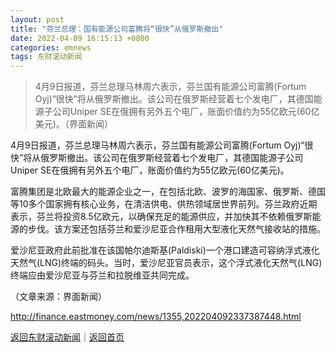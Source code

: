 ```yaml
---
layout: post
title: "芬兰总理：国有能源公司富腾将“很快”从俄罗斯撤出"
date: 2022-04-09 16:15:13 +0800
categories: emnews
tags: 东财滚动新闻
---
```

> 4月9日报道，芬兰总理马林周六表示，芬兰国有能源公司富腾(Fortum Oyj)“很快”将从俄罗斯撤出。该公司在俄罗斯经营着七个发电厂，其德国能源子公司Uniper SE在俄拥有另外五个电厂，账面价值约为55亿欧元(60亿美元)。（界面新闻）

<p> 4月9日报道，芬兰总理马林周六表示，芬兰国有能源公司富腾(Fortum Oyj)“很快”将从俄罗斯撤出。该公司在俄罗斯经营着七个发电厂，其德国能源子公司Uniper SE在俄拥有另外五个电厂，账面价值约为55亿欧元(60亿美元)。</p><p>富腾集团是北欧最大的能源企业之一，在包括北欧、波罗的海国家、俄罗斯、德国等10多个国家拥有核心业务，在清洁供电、供热领域居世界前列。芬兰政府近期表示，芬兰将投资8.5亿欧元，以确保充足的能源供应，并加快其不依赖俄罗斯能源的步伐。该方案还包括芬兰和爱沙尼亚合作租用大型液化天然气接收站的措施。</p><p>爱沙尼亚政府此前批准在该国帕尔迪斯基(Paldiski)一个港口建造可容纳浮式液化天然气(LNG)终端的码头。当时，爱沙尼亚官员表示，这个浮式液化天然气(LNG)终端应由爱沙尼亚与芬兰和拉脱维亚共同完成。</p><p class="em_media">（文章来源：界面新闻）</p>

<http://finance.eastmoney.com/news/1355,202204092337387448.html>

[返回东财滚动新闻](//finews.withounder.com/emnews/)｜[返回首页](//finews.withounder.com/)